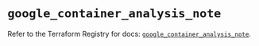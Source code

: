 # `google_container_analysis_note`

Refer to the Terraform Registry for docs: [`google_container_analysis_note`](https://registry.terraform.io/providers/hashicorp/google/5.38.0/docs/resources/container_analysis_note).
